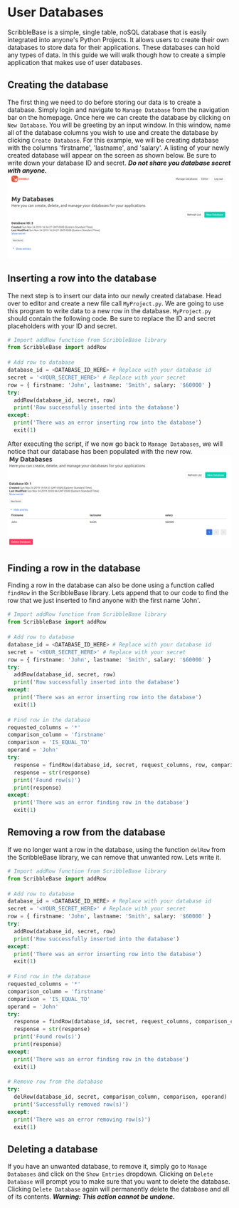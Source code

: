 # User Databases
ScribbleBase is a simple, single table, noSQL database that is easily integrated into anyone's Python Projects. It allows users to create their own databases to store data for their applications. These databases can hold any types of data. In this guide we will walk though how to create a simple application that makes use of user databases.

## Creating the database
The first thing we need to do before storing our data is to create a database. Simply login and navigate to `Manage Database` from the navigation bar on the homepage.
Once here we can create the database by clicking on `New Database`. You will be greeting by an input window. In this window, name all of the database columns you wish to use and create the database by clicking `Create Database`. For this example, we will be creating  database with the columns 'firstname', 'lastname', and 'salary'. A listing of your newly created database will appear on the screen as shown below. Be sure to write down your database ID and secret. ***Do not share you database secret with anyone.***
![](../../docs/.vuepress/public/user-databases/CreatingTheDatabase1.png)

## Inserting a row into the database
The next step is to insert our data into our newly created database. Head over to editor and create a new file call `MyProject.py`. We are going to use this program to write data to a new row in the database. `MyProject.py` should contain the following code. Be sure to replace the ID and secret placeholders with your ID and secret.
```python
# Import addRow function from ScribbleBase library
from ScribbleBase import addRow

# Add row to database
database_id = <DATABASE_ID_HERE> # Replace with your database id
secret = '<YOUR_SECRET_HERE>' # Replace with your secret
row = { firstname: 'John', lastname: 'Smith', salary: '$60000' }
try:
  addRow(database_id, secret, row)
  print('Row successfully inserted into the database')
except:
  print('There was an error inserting row into the database')
  exit(1)
```
After executing the script, if we now go back to `Manage Databases`, we will notice that our database has been populated with the new row.
![](../../docs/.vuepress/public/user-databases/InsertARowIntoTheDatabase1.png)

## Finding a row in the database
Finding a row in the database can also be done using a function called `findRow` in the ScribbleBase library. Lets append that to our code to find the row that we just inserted to find anyone with the first name 'John'.
```python
# Import addRow function from ScribbleBase library
from ScribbleBase import addRow

# Add row to database
database_id = <DATABASE_ID_HERE> # Replace with your database id
secret = '<YOUR_SECRET_HERE>' # Replace with your secret
row = { firstname: 'John', lastname: 'Smith', salary: '$60000' }
try:
  addRow(database_id, secret, row)
  print('Row successfully inserted into the database')
except:
  print('There was an error inserting row into the database')
  exit(1)

# Find row in the database
requested_columns = '*'
comparison_column = 'firstname'
comparison = 'IS_EQUAL_TO'
operand = 'John'
try:
  response = findRow(database_id, secret, request_columns, row, comparison_column comparison, operand)
  response = str(response)
  print('Found row(s)')
  print(response)
except:
  print('There was an error finding row in the database')
  exit(1)
```

## Removing a row from the database
If we no longer want a row in the database, using the function `delRow` from the ScribbleBase library, we can remove that unwanted row. Lets write it.
```python
# Import addRow function from ScribbleBase library
from ScribbleBase import addRow

# Add row to database
database_id = <DATABASE_ID_HERE> # Replace with your database id
secret = '<YOUR_SECRET_HERE>' # Replace with your secret
row = { firstname: 'John', lastname: 'Smith', salary: '$60000' }
try:
  addRow(database_id, secret, row)
  print('Row successfully inserted into the database')
except:
  print('There was an error inserting row into the database')
  exit(1)

# Find row in the database
requested_columns = '*'
comparison_column = 'firstname'
comparison = 'IS_EQUAL_TO'
operand = 'John'
try:
  response = findRow(database_id, secret, request_columns, comparison_column, comparison, operand)
  response = str(response)
  print('Found row(s)')
  print(response)
except:
  print('There was an error finding row in the database')
  exit(1)

# Remove row from the database
try:
  delRow(database_id, secret, comparison_column, comparison, operand)
  print('Successfully removed row(s)')
except:
  print('There was an error removing row(s)')
  exit(1)
```

## Deleting a database
If you have an unwanted database, to remove it, simply go to `Manage Databases` and click on the `Show Entries` dropdown. Clicking on `Delete Database` will prompt you to make sure that you want to delete the database. Clicking `Delete Database` again will permanently delete the database and all of its contents. ***Warning: This action cannot be undone.***
